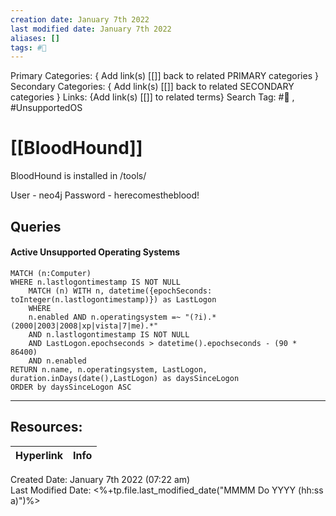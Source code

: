 ```yaml
---
creation date: January 7th 2022
last modified date: January 7th 2022
aliases: []
tags: #📖
---
```


Primary Categories: { Add link(s) [[]] back to related PRIMARY categories }
Secondary Categories:  { Add link(s) [[]] back to related SECONDARY categories }
Links: {Add link(s) [[]] to related terms}
Search Tag: #📖  , #UnsupportedOS

# [[BloodHound]]  

BloodHound is installed in /tools/

User - neo4j
Password - herecomestheblood! 

## Queries 

#### Active Unsupported Operating Systems
```cypher
MATCH (n:Computer) 
WHERE n.lastlogontimestamp IS NOT NULL
    MATCH (n) WITH n, datetime({epochSeconds: toInteger(n.lastlogontimestamp)}) as LastLogon 
    WHERE 
    n.enabled AND n.operatingsystem =~ "(?i).*(2000|2003|2008|xp|vista|7|me).*" 
    AND n.lastlogontimestamp IS NOT NULL 
    AND LastLogon.epochseconds > datetime().epochseconds - (90 * 86400)
    AND n.enabled 
RETURN n.name, n.operatingsystem, LastLogon, duration.inDays(date(),LastLogon) as daysSinceLogon
ORDER by daysSinceLogon ASC
```

___

## Resources:

| Hyperlink | Info |
| --------- | ---- |


Created Date: January 7th 2022 (07:22 am)  
Last Modified Date: <%+tp.file.last_modified_date("MMMM Do YYYY (hh:ss a)")%>
